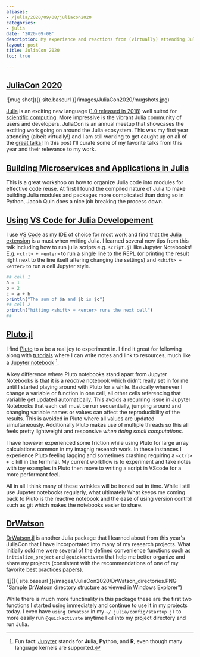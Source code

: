 ```yaml
---
aliases:
- /julia/2020/09/08/juliacon2020
categories:
- julia
date: '2020-09-08'
description: My experience and reactions from (virtually) attending JuliaCon
layout: post
title: JuliaCon 2020
toc: true

---
```


## [JuliaCon 2020](https://juliacon.org/2020/)

![mug shot]({{ site.baseurl }}/images/JuliaCon2020/mugshots.jpg)

[Julia](https://julialang.org/) is an exciting new language ([1.0 released in 2018](https://julialang.org/blog/2018/08/one-point-zero/)) well suited for [scientific computing](https://julialang.org/assets/research/julia-fresh-approach-BEKS.pdf). More impressive is the vibrant Julia community of users and developers. JuliaCon is an annual meetup that showcases the exciting work going on around the Julia ecosystem. This was my first year attending (albeit virtually!) and I am still working to get caught up on all of the [great talks](https://www.youtube.com/playlist?list=PLP8iPy9hna6Tl2UHTrm4jnIYrLkIcAROR)! In this post I'll curate some of my favorite talks from this year and their relevance to my work.


## [Building Microservices and Applications in Julia](https://www.youtube.com/watch?v=uLhXgt_gKJc&t=2424s)

This is a great workshop on how to organize Julia code into modules for effective code reuse. At first I found the compiled nature of Julia to make building Julia modules and packages more complicated than doing so in Python, Jacob Quin does a nice job breaking the process down.

## [Using VS Code for Julia Developement](https://www.youtube.com/watch?v=IdhnP00Y1Ks&t=900s)

I use [VS Code](https://code.visualstudio.com/) as my IDE of choice for most work and find that the [Julia extension](https://github.com/julia-vscode/julia-vscode) is a must when writing Julia. I learned several new tips from this talk including how to run julia scripts e.g. `script.jl` like Jupyter Notebooks! E.g. `<ctrl> + <enter>` to run a single line to the REPL (or printing the result right next to the line itself aftering changing the settings) and `<shift> + <enter>` to run a cell Jupyter style.

```julia
## cell 1
a = 1
b = 2
c = a + b
println("The sum of $a and $b is $c")
## cell 2
println("hitting <shift> + <enter> runs the next cell")
##
```

## [Pluto.jl](https://www.youtube.com/watch?v=IAF8DjrQSSk)

I find [Pluto](https://github.com/fonsp/Pluto.jl) to a be a real joy to experiment in. I find it great for following along with [tutorials](https://www.youtube.com/watch?v=DGojI9xcCfg) where I can write notes and link to resources, much like a [Jupyter notebook](https://jupyter.org/) [^1].

 A key difference where Pluto notebooks stand apart from Jupyter Notebooks is that it is a _reactive_ notebook which didn't really set in for me until I started playing around with Pluto for a while. Basically whenever I change a variable or function in one cell, all other cells referencing that variable get updated automatically. This avoids a recurring issue in Jupyter Notebooks that each cell must be run sequentially, jumping around and changing variable names or values can affect the reproducibility of the results. This is avoided in Pluto where all values are updated simultaneously. Additionally Pluto makes use of multiple threads so this all feels pretty lightweight and responsive _when doing small computations_.

 I have however experienced some friction while using Pluto for large array calculations common in my imagnig research work. In these instances I experience Pluto feeling lagging and sometimes crashing requiring a `<ctrl> + c` kill in the terminal. My current workflow is to experiment and take notes with toy examples in Pluto then move to writing a script in VScode for a more performant feel.

All in all I think many of these wrinkles will be ironed out in time. While I still use Jupyter notebooks regularly, what ultimately What keeps me coming back to Pluto is the reactive notebook and the ease of using version control such as git which makes the notebooks easier to share.

## [DrWatson](https://www.youtube.com/watch?v=jKATlEAu8eE&list=PLP8iPy9hna6Tl2UHTrm4jnIYrLkIcAROR&index=38&t=0s)

[DrWatson.jl](https://juliadynamics.github.io/DrWatson.jl/dev/) is another Julia package that I learned about from this year's JuliaCon that I have incorportated into many of my research projects. What initially sold me were several of the defined convenience functions such as `initialize_project` and `@quickactivate` that help me better organize and share my projects (consistent with the recommendations of one of my favorite [best practices papers](https://journals.plos.org/ploscompbiol/article?id=10.1371/journal.pcbi.1005510)).

![]({{ site.baseurl }}/images/JuliaCon2020/DrWatson_directories.PNG "Sample DrWatson directory structure as viewed in Windows Explorer")

 While there is much more functinality in this package these are the first two functions I started using immediately and continue to use it in my projects today. I even have `using DrWatson` in my `~/.julia/config/startup.jl` to more easily run `@quickactivate` anytime I `cd` into my project directory and run Julia.

[^1]: Fun fact: [Jupyter](https://en.wikipedia.org/wiki/Project_Jupyter) stands for **Ju**lia, **Py**thon, and **R**, even though many language kernels are supported.